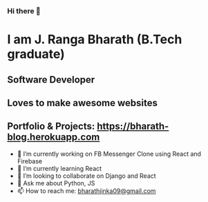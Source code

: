 ### Hi there 👋

# I am J. Ranga Bharath (B.Tech graduate)
## Software Developer
## Loves to make awesome websites
## Portfolio & Projects: https://bharath-blog.herokuapp.com
- 🔭 I’m currently working on FB Messenger Clone using React and Firebase
- 🌱 I’m currently learning React
- 👯 I’m looking to collaborate on Django and React
- 💬 Ask me about Python, JS
- 📫 How to reach me: bharathjinka09@gmail.com 
